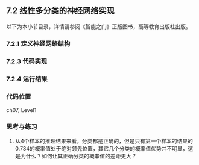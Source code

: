 <!--Copyright © Microsoft Corporation. All rights reserved.
  适用于[License](https://github.com/Microsoft/ai-edu/blob/master/LICENSE.md)版权许可-->

## 7.2 线性多分类的神经网络实现  

以下为本小节目录，详情请参阅《智能之门》正版图书，高等教育出版社出版。

### 7.2.1 定义神经网络结构

### 7.2.3 代码实现


### 7.2.4 运行结果

### 代码位置

ch07, Level1

### 思考与练习

1. 从4个样本的推理结果来看，分类都是正确的，但是只有第一个样本的结果的0.734的概率值处于绝对领先位置，其它几个分类的概率值优势并不明显，这是为什么？如何让其正确分类的概率值的差距更大？

